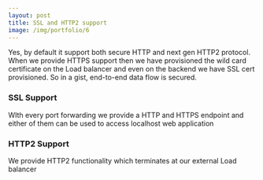 ```yaml
---
layout: post
title: SSL and HTTP2 support
image: /img/portfolio/6
---
```


Yes, by default it support both secure HTTP and next gen HTTP2 protocol. When we provide HTTPS support then we have provisioned the wild card certificate on the Load balancer and even on the backend we have SSL cert provisioned. So in a gist, end-to-end data flow is secured.

### SSL Support
WIth every port forwarding we provide a HTTP and HTTPS endpoint and either of them can be used to access localhost web application

### HTTP2 Support
We provide HTTP2 functionality which terminates at our external Load balancer